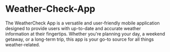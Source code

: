 # Weather-Check-App
The WeatherCheck App is a versatile and user-friendly mobile application designed to provide users with up-to-date and accurate weather information at their fingertips. Whether you're planning your day, a weekend getaway, or a long-term trip, this app is your go-to source for all things weather-related. 
